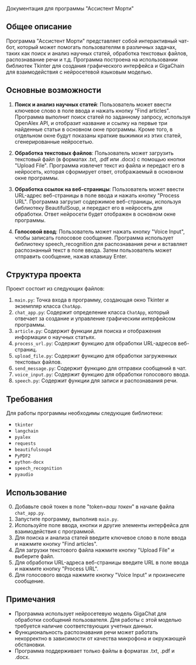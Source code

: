 Документация для программы "Ассистент Морти"

## Общее описание
Программа "Ассистент Морти" представляет собой интерактивный чат-бот, который может помогать пользователям в различных задачах, таких как поиск и анализ научных статей, обработка текстовых файлов, распознавание речи и т.д. Программа построена на использовании библиотек Tkinter для создания графического интерфейса и GigaChain для взаимодействия с нейросетевой языковым моделью.

## Основные возможности
1. **Поиск и анализ научных статей**: Пользователь может ввести ключевое слово в поле ввода и нажать кнопку "Find articles". Программа выполнит поиск статей по заданному запросу, используя OpenAlex API, и отобразит название и ссылку на первые три найденные статьи в основном окне программы. Кроме того, в отдельном окне будут показаны краткие выжимки из этих статей, сгенерированные нейросетью.

2. **Обработка текстовых файлов**: Пользователь может загрузить текстовый файл (в форматах .txt, .pdf или .docx) с помощью кнопки "Upload File". Программа извлечет текст из файла и передаст его в нейросеть, которая сформирует ответ, отображаемый в основном окне программы.

3. **Обработка ссылок на веб-страницы**: Пользователь может ввести URL-адрес веб-страницы в поле ввода и нажать кнопку "Process URL". Программа загрузит содержимое веб-страницы, используя библиотеку BeautifulSoup, и передаст его в нейросеть для обработки. Ответ нейросети будет отображен в основном окне программы.

4. **Голосовой ввод**: Пользователь может нажать кнопку "Voice Input", чтобы записать голосовое сообщение. Программа использует библиотеку speech_recognition для распознавания речи и вставляет распознанный текст в поле ввода. Затем пользователь может отправить сообщение, нажав клавишу Enter.

## Структура проекта
Проект состоит из следующих файлов:

1. `main.py`: Точка входа в программу, создающая окно Tkinter и экземпляр класса `ChatApp`.
2. `chat_app.py`: Содержит определение класса `ChatApp`, который отвечает за создание и управление графическим интерфейсом программы.
3. `article.py`: Содержит функции для поиска и отображения информации о научных статьях.
4. `process_url.py`: Содержит функцию для обработки URL-адресов веб-страниц.
5. `upload_file.py`: Содержит функцию для обработки загруженных текстовых файлов.
6. `send_message.py`: Содержит функцию для отправки сообщений в чат.
7. `voice_input.py`: Содержит функцию для обработки голосового ввода.
8. `speech.py`: Содержит функции для записи и распознавания речи.

## Требования
Для работы программы необходимы следующие библиотеки:
- `tkinter`
- `langchain`
- `pyalex`
- `requests`
- `beautifulsoup4`
- `PyPDF2`
- `python-docx`
- `speech_recognition`
- `pyaudio`


## Использование
0. Добавьте свой токен в поле "token=*ваш токен*" в начале файла `chat_app.py`.
1. Запустите программу, выполнив `main.py`.
2. Используйте поле ввода, кнопки и другие элементы интерфейса для взаимодействия с программой.
3. Для поиска и анализа статей введите ключевое слово в поле ввода и нажмите кнопку "Find articles".
4. Для загрузки текстового файла нажмите кнопку "Upload File" и выберите файл.
5. Для обработки URL-адреса веб-страницы введите URL в поле ввода и нажмите кнопку "Process URL".
6. Для голосового ввода нажмите кнопку "Voice Input" и произнесите сообщение.

## Примечания
- Программа использует нейросетевую модель GigaChat для обработки сообщений пользователя. Для работы с этой моделью требуется наличие соответствующих учетных данных.
- Функциональность распознавания речи может работать некорректно в зависимости от качества микрофона и окружающей обстановки.
- Программа поддерживает только файлы в форматах .txt, .pdf и .docx.